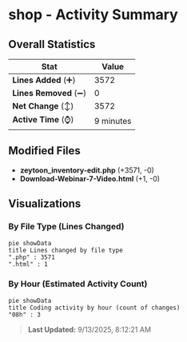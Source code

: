 # shop - Activity Summary 

## Overall Statistics

| Stat                   | Value                                                             |
| ---------------------- | ----------------------------------------------------------------- |
| **Lines Added** (➕)   | 3572                                          |
| **Lines Removed** (➖) | 0                                        |
| **Net Change** (↕)    | 3572                |
| **Active Time** (⌚)   | 9 minutes |


## Modified Files
- **zeytoon_inventory-edit.php** (+3571, -0)
- **Download-Webinar-7-Video.html** (+1, -0)

## Visualizations

### By File Type (Lines Changed)

```mermaid
pie showData
title Lines changed by file type
".php" : 3571
".html" : 1
```

### By Hour (Estimated Activity Count)

```mermaid
pie showData
title Coding activity by hour (count of changes)
"08h" : 3
```


> **Last Updated:** 9/13/2025, 8:12:21 AM